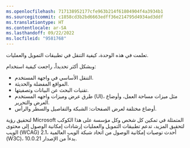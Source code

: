 ```yaml
---
ms.openlocfilehash: 717138952177cfe963b214f61804904f4a3934b1
ms.sourcegitcommit: c1858cd3b2bd6663edff36e214795d4934ad3ddf
ms.translationtype: HT
ms.contentlocale: ar-SA
ms.lasthandoff: 09/22/2022
ms.locfileid: "9581768"
---
```

تعلمت في هذه الوحدة، كيفية التنقل في تطبيقات التمويل والعمليات.

وبشكل أكثر تحديداً، راجعت كيفية استخدام:

- التنقل الأساسي في واجهة المستخدم.
- المواقع المفضلة والحديثة.
- تقنيات البحث عن البيانات وتصفيتها.
- طرق عرض وميزات واجهه المستخدم (UI)، مثل ميزات مساحة العمل، وأوضاع العرض والتحرير.
- أوضاع مختلفة لعرض الصفحات: الشبكة والتفاصيل والسطر والرأس.

لتحقيق رؤية Microsoft المتمثلة في تمكين كل شخص وكل مؤسسة على هذا الكوكب لتحقيق المزيد، تدعم تطبيقات التمويل والعمليات إرشادات إمكانية الوصول إلى محتوى الويب (WCAG) 2.1، أحدث توصيات إمكانية الوصول من اتحاد شبكة الويب العالمية (W3C)، بدءاً من الإصدار 10.0.21.